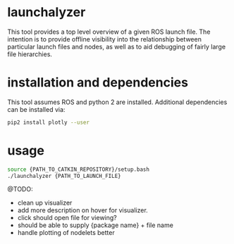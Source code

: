 # launchalyzer
This tool provides a top level overview of a given ROS launch file. The intention is to provide 
offline visibility into the relationship between particular launch files and nodes, as well as 
to aid debugging of fairly large file hierarchies.

# installation and dependencies
This tool assumes ROS and python 2 are installed. Additional dependencies can be installed via:

```bash
pip2 install plotly --user
```

# usage

```bash
source {PATH_TO_CATKIN_REPOSITORY}/setup.bash
./launchalyzer {PATH_TO_LAUNCH_FILE}
```


@TODO:
 - clean up visualizer
 - add more description on hover for visualizer.
 - click should open file for viewing?
 - should be able to supply {package name} + file name 
 - handle plotting of nodelets better